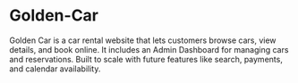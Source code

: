 # Golden-Car
Golden Car is a car rental website that lets customers browse cars, view details, and book online. It includes an Admin Dashboard for managing cars and reservations. Built to scale with future features like search, payments, and calendar availability.
